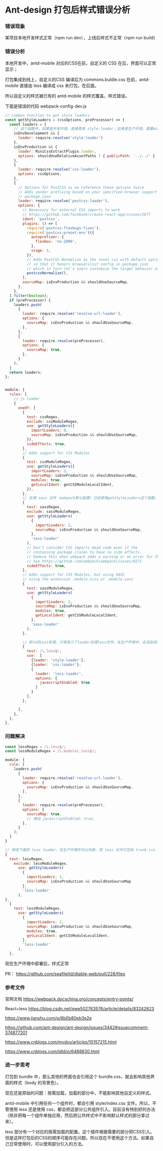 # Ant-design 打包后样式错误分析

### 错误现象

某项目本地开发样式正常（npm run dev），上线后样式不正常（npm run build）

### 错误分析

本地开发中，antd-mobile 对应的CSS在前，自定义的 CSS 在后，界面可以正常显示；

打包集成到线上，自定义的CSS 编译后为 commons.buldle.css 在前，antd-mobile 直接由 less 编译成 css 未打包，在后面。

所以自定义的样式被已有的 antd-mobile 的样式覆盖，样式错误。

下面是错误的代码 webpack-config-dev.js

~~~js
// common function to get style loaders
const getStyleLoaders = (cssOptions, preProcessor) => {
  const loaders = [
    // 这个函数中，如果是开发环境，直接使用 style-loader；如果是生产环境，需要miniCss压缩后操作
    isEnvDevelopment && {
      loader: require.resolve('style-loader')
    },
    isEnvProduction && {
      loader: MiniCssExtractPlugin.loader,
      options: shouldUseRelativeAssetPaths ? { publicPath: '../../' } : {},
    },
    {
      loader: require.resolve('css-loader'),
      options: cssOptions,
    },
    {
      // Options for PostCSS as we reference these options twice
      // Adds vendor prefixing based on your specified browser support in
      // package.json
      loader: require.resolve('postcss-loader'),
      options: {
        // Necessary for external CSS imports to work
        // https://github.com/facebook/create-react-app/issues/2677
        ident: 'postcss',
        plugins: () => [
          require('postcss-flexbugs-fixes'),
          require('postcss-preset-env')({
            autoprefixer: {
              flexbox: 'no-2009',
            },
            stage: 3,
          }),
          // Adds PostCSS Normalize as the reset css with default options,
          // so that it honors browserslist config in package.json
          // which in turn let's users customize the target behavior as per their needs.
          postcssNormalize(),
        ],
        sourceMap: isEnvProduction && shouldUseSourceMap,
      },
    },
  ].filter(Boolean);
  if (preProcessor) {
    loaders.push(
      {
        loader: require.resolve('resolve-url-loader'),
        options: {
          sourceMap: isEnvProduction && shouldUseSourceMap,
        },
      },
      {
        loader: require.resolve(preProcessor),
        options: {
          sourceMap: true,
        },
      }
    );
  }
  return loaders;
};


module: {
  rules: [
    // js loader
    {
      oneOf: [
        {
          test: cssRegex,
          exclude: cssModuleRegex,
          use: getStyleLoaders({
            importLoaders: 0,
            sourceMap: isEnvProduction && shouldUseSourceMap,
          }),
          sideEffects: true,
        },
        // Adds support for CSS Modules 
        {
          test: cssModuleRegex,
          use: getStyleLoaders({
            importLoaders: 1,
            sourceMap: isEnvProduction && shouldUseSourceMap,
            modules: true,
            getLocalIdent: getCSSModuleLocalIdent,
          }),
        },
        // 处理 sass 文件（webpack默认配置）已经使用getStyleLoaders这个函数，可以在开发环境中使用未压缩的CSS，在生产环境中使用压缩的CSS文件。
        {
          test: sassRegex,
          exclude: sassModuleRegex,
          use: getStyleLoaders(
            {
              importLoaders: 2,
              sourceMap: isEnvProduction && shouldUseSourceMap,
            },
            'sass-loader'
          ),
          // Don't consider CSS imports dead code even if the
          // containing package claims to have no side effects.
          // Remove this when webpack adds a warning or an error for this.
          // See https://github.com/webpack/webpack/issues/6571
          sideEffects: true,
        },
        // Adds support for CSS Modules, but using SASS
        // using the extension .module.scss or .module.sass
        {
          test: sassModuleRegex,
          use: getStyleLoaders(
            {
              importLoaders: 2,
              sourceMap: isEnvProduction && shouldUseSourceMap,
              modules: true,
              getLocalIdent: getCSSModuleLocalIdent,
            },
            'sass-loader'
          ),
        },

        // 默认的Less处理，只使用三个loader处理less文件。在生产环境中，会渲染成多个style文件，不会把antd-mobile 文件打包到 commons.trunk.css 中。
        {
          test: /\.less$/,
          use:  [
            {loader: 'style-loader'},
            {loader: 'css-loader'}, 
            {
              loader: 'less-loader',
              options: {
                javascriptEnabled: true
              }
            }
          ],
        },

      ],
    },
  ],
},
~~~

### 问题解决

~~~js
const lessRegex = /\.less$/;
const lessModuleRegex = /\.module\.less$/;

module: {
  rule: [
    loaders.push(
      {
        loader: require.resolve('resolve-url-loader'),
        options: {
          sourceMap: isEnvProduction && shouldUseSourceMap,
        },
      },
      {
        loader: require.resolve(preProcessor),
        options: {
          sourceMap: true,
          // 增加 javascriptEnabled: true,
        },
      }
    );
  ]
}

// 修改下面的 less loader，在生产环境中可以判断，把 less 文件打包到 trunk.css 文件中。
{
  test: lessRegex,
    exclude: lessModuleRegex,
      use: getStyleLoaders(
        {
          importLoaders: 2,
          sourceMap: isEnvProduction && shouldUseSourceMap
        },
        'less-loader'
      ),
},
  {
    test: lessModuleRegex,
      use: getStyleLoaders(
        {
          importLoaders: 2,
          sourceMap: isEnvProduction && shouldUseSourceMap,
          modules: true,
          getLocalIdent: getCSSModuleLocalIdent,
        },
        'less-loader'
      ),
  },
~~~

现在生产环境中部署后，样式正常

PR： https://github.com/seafileltd/dtable-web/pull/228/files

### 参考文件

官网文档 https://webpack.docschina.org/concepts/entry-points/

React+less https://blog.csdn.net/qwe502763576/article/details/83242823

https://www.jianshu.com/p/6b0b80eb3e2e

https://github.com/ant-design/ant-design/issues/3442#issuecomment-374877201

https://www.cnblogs.com/mydxy/articles/10157215.html

https://www.cnblogs.com/ldld/p/6488830.html

### 进一步思考

打包到 bundle 中，那么其他的界面也会引用这个 bundle.css，就会影响其他界面的样式（body 的背景色）。

现在还是原始的问题：按需加载，加载的部分中，不能影响其他自定义的样式。

antd-mobile 中引用任何一个组件时，都会引用 style/index.css 文件。所以，不管使用 less 还是使用 css，都会把这部分公共组件引入。目前没有特别好的办法（除非把每一个组件单独应用，然后把公共样式中不影响默认样式的部分拿过来）。

less 部分有一个对应的按需加载的配置。这个插件根据需要的部分把CSS引入。但是这样打包后的CSS的顺序可能存在问题。所以现在不使用这个方法。如果自己日常使用时，可以使用部分引入的方法。